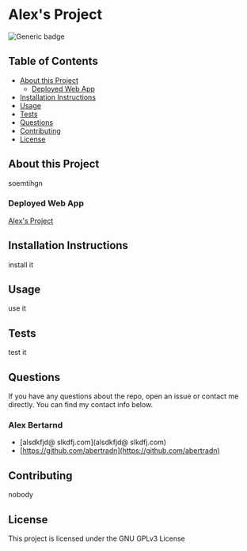 # Alex's Project


![Generic badge](https://img.shields.io/badge/License-GNU_GPLv3-<COLOR>.svg)

## Table of Contents
* [About this Project](#about-the-project)
  *  [Deployed Web App](#depolyed-web-app)
* [Installation Instructions](#installation-instructions)
* [Usage](#usage)
* [Tests](#tests)
* [Questions](#questions)
* [Contributing](#contributing)
* [License](#license)


## About this Project
soemtihgn

### Deployed Web App
[Alex's Project](https://github.com/ambertrand/ReadMe-Generator)

## Installation Instructions
install it


## Usage
use it


## Tests
test it


## Questions
If you have any questions about the repo, open an issue or contact me directly.  You can find my contact info below.


### Alex Bertarnd
* [alsdkfjd@ slkdfj.com](alsdkfjd@ slkdfj.com)
* [https://github.com/abertradn](https://github.com/abertradn)

## Contributing
nobody

## License
This project is licensed under the GNU GPLv3 License

